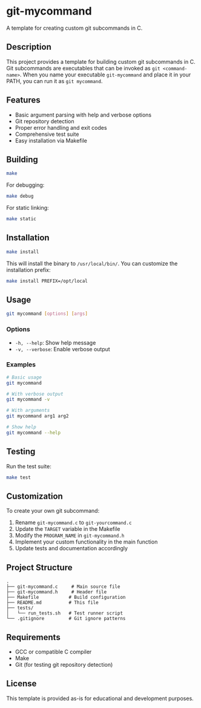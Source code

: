 # git-mycommand

A template for creating custom git subcommands in C.

## Description

This project provides a template for building custom git subcommands in C. Git subcommands are executables that can be invoked as `git <command-name>`. When you name your executable `git-mycommand` and place it in your PATH, you can run it as `git mycommand`.

## Features

- Basic argument parsing with help and verbose options
- Git repository detection
- Proper error handling and exit codes
- Comprehensive test suite
- Easy installation via Makefile

## Building

```bash
make
```

For debugging:
```bash
make debug
```

For static linking:
```bash
make static
```

## Installation

```bash
make install
```

This will install the binary to `/usr/local/bin/`. You can customize the installation prefix:

```bash
make install PREFIX=/opt/local
```

## Usage

```bash
git mycommand [options] [args]
```

### Options

- `-h, --help`: Show help message
- `-v, --verbose`: Enable verbose output

### Examples

```bash
# Basic usage
git mycommand

# With verbose output
git mycommand -v

# With arguments
git mycommand arg1 arg2

# Show help
git mycommand --help
```

## Testing

Run the test suite:

```bash
make test
```

## Customization

To create your own git subcommand:

1. Rename `git-mycommand.c` to `git-yourcommand.c`
2. Update the `TARGET` variable in the Makefile
3. Modify the `PROGRAM_NAME` in `git-mycommand.h`
4. Implement your custom functionality in the main function
5. Update tests and documentation accordingly

## Project Structure

```
.
├── git-mycommand.c     # Main source file
├── git-mycommand.h     # Header file
├── Makefile           # Build configuration
├── README.md          # This file
├── tests/
│   └── run_tests.sh   # Test runner script
└── .gitignore         # Git ignore patterns
```

## Requirements

- GCC or compatible C compiler
- Make
- Git (for testing git repository detection)

## License

This template is provided as-is for educational and development purposes.